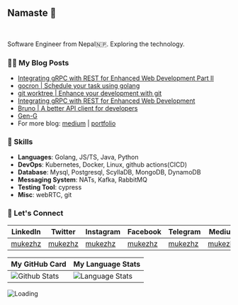 
## Namaste :pray:

<br/>

Software Engineer from Nepal🇳🇵. Exploring the technology.


### 👨‍💻 My Blog Posts

- [Integrating gRPC with REST for Enhanced Web Development  Part II](https://articles.wesionary.team/integrating-grpc-with-rest-for-enhanced-web-development-part-ii-81f68241ed6c?source=rss-9b846a86b10c------2)
- [gocron | Schedule your task using golang](https://articles.wesionary.team/gocron-schedule-your-task-using-golang-4b110d6ec862?source=rss-9b846a86b10c------2)
- [git worktree | Enhance your development with git](https://articles.wesionary.team/git-worktree-enhance-your-development-with-git-5434599d720d?source=rss-9b846a86b10c------2)
- [Integrating gRPC with REST for Enhanced Web Development](https://articles.wesionary.team/integrating-grpc-with-rest-for-enhanced-web-development-18a66fcebd9d?source=rss-9b846a86b10c------2)
- [Bruno | A better API client for developers](https://articles.wesionary.team/bruno-a-better-api-client-for-developers-38b8c7d1d0de?source=rss-9b846a86b10c------2)
- [Gen-G](https://articles.wesionary.team/gen-g-31c3ed7e1e4f?source=rss-9b846a86b10c------2)
- For more blog: [medium](https://mukezhz.medium.com) | [portfolio](https://mukesh.name.np/blog)

### 🥳 Skills

- **Languages**: Golang, JS/TS, Java, Python
- **DevOps**: Kubernetes, Docker, Linux, github actions(CICD)
- **Database**: Mysql, Postgresql, ScyllaDB, MongoDB, DynamoDB
- **Messaging System**: NATs, Kafka, RabbitMQ
- **Testing Tool**: cypress
- **Misc**: webRTC, git

### 🤝 Let's Connect

| LinkedIn | Twitter | Instagram | Facebook | Telegram | Medium |
| --- | --- | --- | --- | --- | --- |
| [mukezhz](https://linkedin.com/in/mukezhz) | [mukezhz](https://x.com/mukezhz) | [mukezhz](https://instagram.com/mukezhz) | [mukezhz](https://facebook.com/mukezhz) | [mukezhz](https://t.me/mukezhz) | [mukezhz](https://mukezhz.medium.com) |

| My GitHub Card | My Language Stats |
| --- | --- |
|<img alt="Github Stats" src="https://github-readme-stats.vercel.app/api?username=mukezhz&show_icons=true&include_all_commits=true&hide_rank=false&hide=contribs">|<img alt="Language Stats" src="https://github-readme-stats.vercel.app/api/top-langs/?username=mukezhz&layout=compact&langs_count=6&theme=graywhite&hide=jupyter%20notebook"/>|


<img align="left" src = "https://profile-counter.glitch.me/mukezhz/count.svg" alt ="Loading">
        

